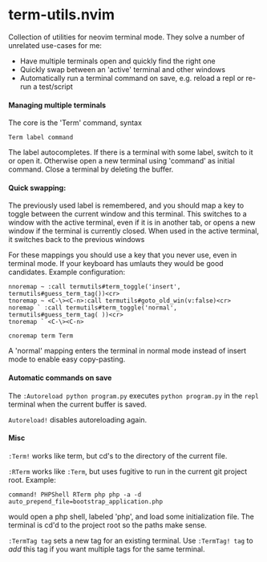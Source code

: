 # term-utils.nvim

Collection of utilities for neovim terminal mode. They solve a number of unrelated use-cases for me:

- Have multiple terminals open and quickly find the right one
- Quickly swap between an 'active' terminal and other windows
- Automatically run a terminal command on save, e.g. reload a repl or re-run a
  test/script

#### Managing multiple terminals

The core is the 'Term' command, syntax

    Term label command

The label autocompletes. If there is a terminal with some label, switch to it or open it. Otherwise open a new terminal using 'command' as initial command. Close a terminal by deleting the buffer.

#### Quick swapping:

The previously used label is remembered, and you should map a key to toggle between the current window and this terminal. This switches to a window with the active terminal, even if it is in another tab, or opens a new window if the terminal is currently closed. When used in the active terminal, it switches back to the previous windows

For these mappings you should use a key that you never use, even in terminal mode. If your keyboard has umlauts they would be good candidates. Example configuration:

    nnoremap ~ :call termutils#term_toggle('insert', termutils#guess_term_tag())<cr>
    tnoremap ~ <C-\><C-n>:call termutils#goto_old_win(v:false)<cr>
    noremap ` :call termutils#term_toggle('normal', termutils#guess_term_tag( ))<cr>
    tnoremap ` <C-\><C-n>

    cnoremap term Term


A 'normal' mapping enters the terminal in normal mode instead of insert mode to enable easy copy-pasting.

#### Automatic commands on save

The `:Autoreload python program.py` executes `python program.py` in the `repl` terminal when the current buffer is saved. 

`Autoreload!` disables autoreloading again.

#### Misc

`:Term!` works like term, but cd's to the directory of the current file.

`:RTerm` works like `:Term`, but uses fugitive to run in the current git project root. Example:

    command! PHPShell RTerm php php -a -d auto_prepend_file=bootstrap_application.php

would open a php shell, labeled 'php', and load some initialization file. The terminal is cd'd to the project root so the paths make sense.


`:TermTag tag` sets a new tag for an existing terminal. Use `:TermTag! tag` to *add* this tag if you want multiple tags for the same terminal.


